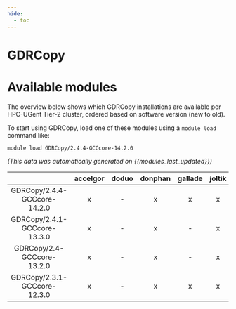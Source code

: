 ```yaml
---
hide:
  - toc
---
```


GDRCopy
=======

# Available modules


The overview below shows which GDRCopy installations are available per HPC-UGent Tier-2 cluster, ordered based on software version (new to old).

To start using GDRCopy, load one of these modules using a `module load` command like:

```shell
module load GDRCopy/2.4.4-GCCcore-14.2.0
```

*(This data was automatically generated on {{modules_last_updated}})*

| |accelgor|doduo|donphan|gallade|joltik|litleo|shinx|
| :---: | :---: | :---: | :---: | :---: | :---: | :---: | :---: |
|GDRCopy/2.4.4-GCCcore-14.2.0|x|-|x|x|x|x|x|
|GDRCopy/2.4.1-GCCcore-13.3.0|x|-|x|-|x|x|x|
|GDRCopy/2.4-GCCcore-13.2.0|x|-|x|-|x|x|x|
|GDRCopy/2.3.1-GCCcore-12.3.0|x|-|x|x|x|x|x|
